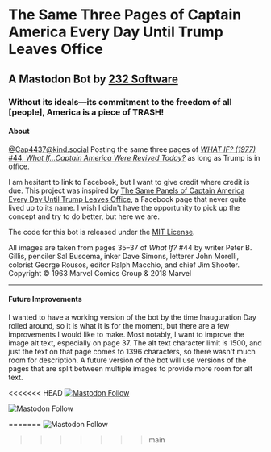 # The Same Three Pages of Captain America Every Day Until Trump Leaves Office

## A Mastodon Bot by [232 Software](https://232.software)

### Without its ideals—its commitment to the freedom of all [people], America is a piece of **TRASH!**

#### About

[@Cap4437​@kind.social](https://kind.social/@Cap4437) Posting the same three pages of [*WHAT IF? (1977)* #44, *What If…Captain America Were Revived Today?*](https://www.marvel.com/comics/issue/12159/slug) as long as Trump is in office.

I am hesitant to link to Facebook, but I want to give credit where credit is due. This project was inspired by [The Same Panels of Captain America Every Day Until Trump Leaves Office](https://www.facebook.com/captainamericawillsaveus), a Facebook page that never quite lived up to its name. I wish I didn't have the opportunity to pick up the concept and try to do better, but here we are.

The code for this bot is released under the [MIT License](LICENSE.md).

All images are taken from pages 35–37 of *What If?* #44 by writer Peter B. Gillis, penciler Sal Buscema, inker Dave Simons, letterer John Morelli, colorist George Rousos, editor Ralph Macchio, and chief Jim Shooter. Copyright &copy; 1963 Marvel Comics Group & 2018 Marvel

---

#### Future Improvements

I wanted to have a working version of the bot by the time Inauguration Day rolled around, so it is what it is for the moment, but there are a few improvements I would like to make. Most notably, I want to improve the image alt text, especially on page 37. The alt text character limit is 1500, and just the text on that page comes to 1396 characters, so there wasn't much room for description. A future version of the bot will use versions of the pages that are split between multiple images to provide more room for alt text.

<<<<<<< HEAD
[![Mastodon Follow](https://img.shields.io/mastodon/follow/113778771916096812?domain=kind.social&style=social&logoSize=auto)](https://kind.social/@Cap4437)

![Mastodon Follow](https://img.shields.io/mastodon/follow/113778771916096812?domain=kind.social&style=social&logoSize=auto&link=https%3A%2F%2Fkind.social%2F%40Cap4437)

=======
![Mastodon Follow](https://img.shields.io/mastodon/follow/113778771916096812?domain=kind.social&style=social&logoSize=auto)
>>>>>>> main

